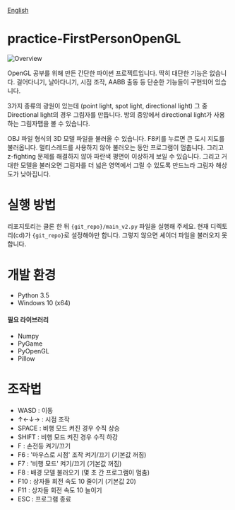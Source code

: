 [English](./README.md)


# practice-FirstPersonOpenGL

![Overview](/screenshots/01.png)

OpenGL 공부를 위해 만든 간단한 파이썬 프로젝트입니다.
딱히 대단한 기능은 없습니다.
걸어다니기, 날아다니기, 시점 조작, AABB 출동 등 단순한 기능들이 구현되어 있습니다.

3가지 종류의 광원이 있는데 (point light, spot light, directional light) 그 중 Directional light의 경우 그림자를 만듭니다.
방의 중앙에서 directional light가 사용하는 그림자맵을 볼 수 있습니다.

OBJ 파일 형식의 3D 모델 파일을 불러올 수 있습니다.
F8키를 누르면 큰 도시 지도를 불러옵니다.
멀티스레드를 사용하지 않아 불러오는 동안 프로그램이 멈춥니다.
그리고 z-fighting 문제를 해결하지 않아 파란색 평면이 이상하게 보일 수 있습니다.
그리고 거대한 모델을 불러오면 그림자를 더 넓은 영역에서 그릴 수 있도록 만드느라 그림자 해상도가 낮아집니다.


# 실행 방법

리포지토리는 클론 한 뒤 `{git_repo}/main_v2.py` 파일을 실행해 주세요.
현재 디렉토리(cd)가 `{git_repo}`로 설정해야만 합니다.
그렇지 않으면 셰이더 파일을 불러오지 못 합니다.


# 개발 환경

* Python 3.5
* Windows 10 (x64)

#### 필요 라이브러리

* Numpy
* PyGame
* PyOpenGL
* Pillow


# 조작법

* WASD : 이동
* ↑←↓→ : 시점 조작
* SPACE : 비행 모드 켜진 경우 수직 상승
* SHIFT : 비행 모드 켜진 경우 수직 하강
* F : 손전등 켜기/끄기
* F6 : '마우스로 시점' 조작 켜기/끄기 (기본값 꺼짐)
* F7 : '비행 모드' 켜기/끄기 (기본값 꺼짐)
* F8 : 배경 모델 불러오기 (몇 초 간 프로그램이 멈춤)
* F10 : 상자들 회전 속도 10 줄이기 (기본값 20)
* F11 : 상자들 회전 속도 10 늘이기
* ESC : 프로그램 종료
